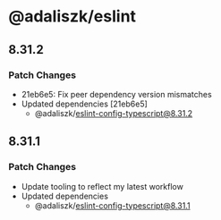 # @adaliszk/eslint

## 8.31.2

### Patch Changes

- 21eb6e5: Fix peer dependency version mismatches
- Updated dependencies [21eb6e5]
  - @adaliszk/eslint-config-typescript@8.31.2

## 8.31.1

### Patch Changes

- Update tooling to reflect my latest workflow
- Updated dependencies
  - @adaliszk/eslint-config-typescript@8.31.1
